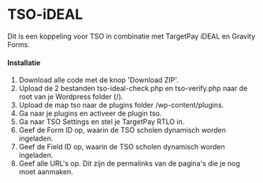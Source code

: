 # TSO-iDEAL
Dit is een koppeling voor TSO in combinatie met TargetPay iDEAL en Gravity Forms.

#### Installatie
1. Download alle code met de knop 'Download ZIP'.
2. Upload de 2 bestanden tso-ideal-check.php en tso-verify.php naar de root van je Wordpress folder (/).
3. Upload de map tso naar de plugins folder /wp-content/plugins.
4. Ga naar je plugins en activeer de plugin tso.
5. Ga naar TSO Settings en stel je TargetPay RTLO in.
6. Geef de Form ID op, waarin de TSO scholen dynamisch worden ingeladen.
7. Geef de Field ID op, waarin de TSO scholen dynamisch worden ingeladen.
8. Geef alle URL's op. Dit zijn de permalinks van de pagina's die je nog moet aanmaken.
